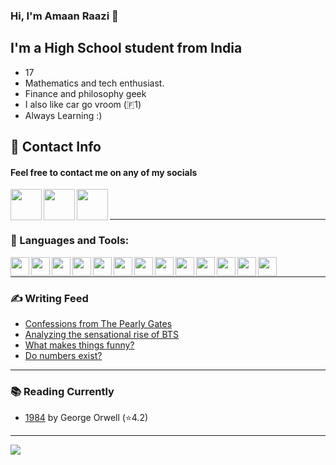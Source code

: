 ### Hi, I'm Amaan Raazi 👋 



## I'm a High School student from India

- 17
- Mathematics and tech enthusiast.
- Finance and philosophy geek
- I also like car go vroom (🇫1️)
- Always Learning :)


## 📝 Contact Info

#### Feel free to contact me on any of my socials
[<img align="left"  width="50px" height="50px" src="https://cdn.jsdelivr.net/npm/simple-icons@v3/icons/medium.svg" />][essays]
[<img align="left"  width="50px" height="50px" src="https://cdn.jsdelivr.net/npm/simple-icons@v3/icons/instagram.svg" />][instagram]
[<img align="left"  width="50px" height="50px" src="https://cdn.jsdelivr.net/npm/simple-icons@v3/icons/gmail.svg" />][email]
<br>
<br>

---
### 🔨 Languages and Tools:
<img align="left"  width="30px" src="https://cdn.jsdelivr.net/npm/simple-icons@v3/icons/notion.svg" />
<img align="left"  width="30px" src="https://cdn.jsdelivr.net/npm/simple-icons@v3/icons/windows.svg" />
<img align="left"  width="30px" src="https://cdn.jsdelivr.net/npm/simple-icons@v3/icons/linux.svg" />
<img align="left"  width="30px" src="https://cdn.jsdelivr.net/npm/simple-icons@v3/icons/android.svg" />
<img align="left"  width="30px" src="https://cdn.jsdelivr.net/npm/simple-icons@v3/icons/html5.svg" />
<img align="left"  width="30px" src="https://cdn.jsdelivr.net/npm/simple-icons@v3/icons/css3.svg" />
<img align="left"  width="30px" src="https://cdn.jsdelivr.net/npm/simple-icons@v3/icons/javascript.svg" />
<img align="left"  width="30px" src="https://cdn.jsdelivr.net/npm/simple-icons@v3/icons/python.svg" />
<img align="left"  width="30px" src="https://cdn.jsdelivr.net/npm/simple-icons@v3/icons/jupyter.svg" />
<img align="left"  width="30px" src="https://cdn.jsdelivr.net/npm/simple-icons@v3/icons/git.svg" />
<img align="left"  width="30px" src="https://cdn.jsdelivr.net/npm/simple-icons@v3/icons/github.svg" />
<img align="left"  width="30px" src="https://cdn.jsdelivr.net/npm/simple-icons@v3/icons/jetbrains.svg" />
<img align="left"  width="30px" src="https://cdn.jsdelivr.net/npm/simple-icons@v3/icons/pycharm.svg" />
<br>

---

### ✍ Writing Feed
<!-- MEDIUM-LIST:START -->
- [Confessions from The Pearly Gates](https://amaanraazi.medium.com/confessions-from-the-pearly-gates-a2abc84fa678?source=rss-74ba5cbcf80a------2)
- [Analyzing the sensational rise of BTS](https://amaanraazi.medium.com/analyzing-the-sensational-rise-of-bts-b5092ca0d47f?source=rss-74ba5cbcf80a------2)
- [What makes things funny?](https://amaanraazi.medium.com/what-makes-things-funny-12702cfe194e?source=rss-74ba5cbcf80a------2)
- [Do numbers exist?](https://amaanraazi.medium.com/do-numbers-exist-2bf013c3571c?source=rss-74ba5cbcf80a------2)
<!-- MEDIUM-LIST:END -->

---
### 📚 Reading Currently
<!-- GOODREADS-LIST:START -->
- [1984](https://www.goodreads.com/review/show/5213757495?utm_medium=api&utm_source=rss) by George Orwell (⭐️4.2)
<!-- GOODREADS-LIST:END -->
----

<a href="https://github.com/amr-raazi">
<img src="https://github-readme-stats.vercel.app/api?username=amr-raazi&show_icons=true&hide_border=true&theme=onedark" />
</a>

[email]: mailto:info@amaanraazi.com
[essays]: https://medium.com/@amaanraazi
[instagram]: https://www.instagram.com/amr_raazi/
